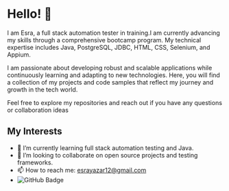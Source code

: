 # Hello! 👋

I am Esra, a full stack automation tester in training.I am currently advancing my skills through a comprehensive bootcamp program. My technical expertise includes Java, PostgreSQL, JDBC, HTML, CSS, Selenium, and Appium.

I am passionate about developing robust and scalable applications while continuously learning and adapting to new technologies. Here, you will find a collection of my projects and code samples that reflect my journey and growth in the tech world.

Feel free to explore my repositories and reach out if you have any questions or collaboration ideas

## My Interests
- 🌱 I’m currently learning full stack automation testing and Java.
- 👯 I’m looking to collaborate on open source projects and testing frameworks.
- 📫 How to reach me: esrayazar12@gmail.com
- ![GitHub Badge](https://img.shields.io/badge/HTML5-E34F26?style=for-the-badge&logo=html5&logoColor=white)

